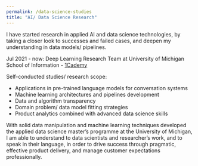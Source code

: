 ```yaml
---
permalink: /data-science-studies
title: "AI/ Data Science Research"
---
```

I have started research in applied AI and data science technologies, by taking a closer look to successes and failed cases, and deepen my understanding in data models/ pipelines.

Jul 2021 - now: Deep Learning Research Team at University of Michigan School of Information - [1Cademy](https://1cademy.com/)

Self-conducted studies/ research scope:
- Applications in pre-trained language models for conversation systems
- Machine learning architectures and pipelines development
- Data and algorithm transparency
- Domain problem/ data model fitting strategies
- Product analytics combined with advanced data science skills 

With solid data manipulation and machine learning techniques developed the applied data science master’s programme at the University of Michigan, I am able to understand to data scientists and researcher’s work, and to speak in their language, in order to drive success through pragmatic, effective product delivery, and manage customer expectations professionally.